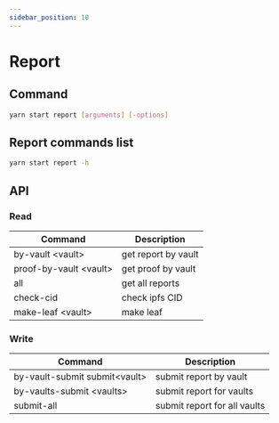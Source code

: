 ```yaml
---
sidebar_position: 10
---
```


# Report

## Command

```bash
yarn start report [arguments] [-options]
```

## Report commands list

```bash
yarn start report -h
```

## API

### Read

| Command                 | Description         |
| ----------------------- | ------------------- |
| by-vault \<vault>       | get report by vault |
| proof-by-vault \<vault> | get proof by vault  |
| all                     | get all reports     |
| check-cid               | check ipfs CID      |
| make-leaf \<vault>      | make leaf           |

### Write

| Command                        | Description                  |
| ------------------------------ | ---------------------------- |
| by-vault-submit submit\<vault> | submit report by vault       |
| by-vaults-submit \<vaults>     | submit report for vaults     |
| submit-all                     | submit report for all vaults |
